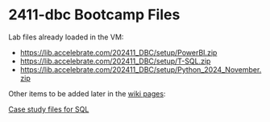 # 2411-dbc Bootcamp Files

Lab files already loaded in the VM:

* https://lib.accelebrate.com/202411_DBC/setup/PowerBI.zip
* https://lib.accelebrate.com/202411_DBC/setup/T-SQL.zip
* https://lib.accelebrate.com/202411_DBC/setup/Python_2024_November.zip

Other items to be added later in the [wiki pages](https://github.com/accfiles/2411-dbc/wiki/):

[Case study files for SQL]([/wiki/Case-Study](https://github.com/accfiles/2411-dbc/wiki/Case-Study))
